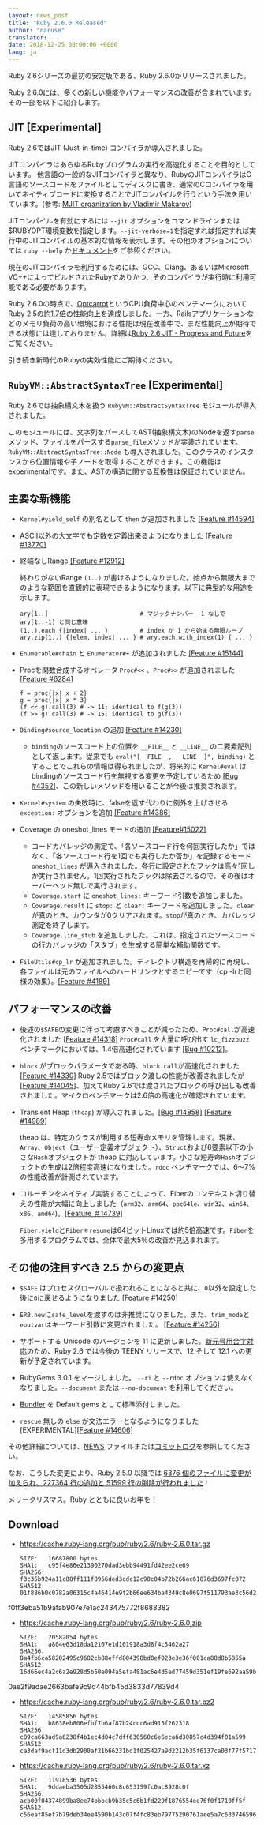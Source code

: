 ```yaml
---
layout: news_post
title: "Ruby 2.6.0 Released"
author: "naruse"
translator:
date: 2018-12-25 00:00:00 +0000
lang: ja
---
```


Ruby 2.6シリーズの最初の安定版である、Ruby 2.6.0がリリースされました。

Ruby 2.6.0には、多くの新しい機能やパフォーマンスの改善が含まれています。 その一部を以下に紹介します。

## JIT [Experimental]

Ruby 2.6ではJIT (Just-in-time) コンパイラが導入されました。

JITコンパイラはあらゆるRubyプログラムの実行を高速化することを目的としています。
他言語の一般的なJITコンパイラと異なり、RubyのJITコンパイラはC言語のソースコードをファイルとしてディスクに書き、通常のCコンパイラを用いてネイティブコードに変換することでJITコンパイルを行うという手法を用いています。(参考: [MJIT organization by Vladimir Makarov](https://bugs.ruby-lang.org/projects/ruby/wiki/MJIT#MJIT-organization))

JITコンパイルを有効にするには `--jit` オプションをコマンドラインまたは$RUBYOPT環境変数を指定します。`--jit-verbose=1`を指定すれば指定すれば実行中のJITコンパイルの基本的な情報を表示します。その他のオプションについては `ruby --help` か[ドキュメント](https://bugs.ruby-lang.org/projects/ruby/wiki/MJIT#Basic-usage)をご参照ください。

現在のJITコンパイラを利用するためには、GCC、Clang、あるいはMicrosoft VC++によってビルドされたRubyでありかつ、そのコンパイラが実行時に利用可能である必要があります。

Ruby 2.6.0の時点で、[Optcarrot](https://github.com/mame/optcarrot)というCPU負荷中心のベンチマークにおいてRuby 2.5の[約1.7倍の性能向上](https://gist.github.com/k0kubun/d7f54d96f8e501bbbc78b927640f4208)を達成しました。一方、Railsアプリケーションなどのメモリ負荷の高い環境における性能は現在改善中で、まだ性能向上が期待できる状態には達しておりません。詳細は[Ruby 2.6 JIT - Progress and Future](https://medium.com/@k0kubun/ruby-2-6-jit-progress-and-future-84e0a830ecbf)をご覧ください。

引き続き新時代のRubyの実効性能にご期待ください。

## `RubyVM::AbstractSyntaxTree` [Experimental]

Ruby 2.6では抽象構文木を扱う `RubyVM::AbstractSyntaxTree` モジュールが導入されました。

このモジュールには、文字列をパースしてAST(抽象構文木)のNodeを返す`parse`メソッド、ファイルをパースする`parse_file`メソッドが実装されています。
`RubyVM::AbstractSyntaxTree::Node` も導入されました。このクラスのインスタンスから位置情報や子ノードを取得することができます。この機能はexperimentalです。また、ASTの構造に関する互換性は保証されていません。

## 主要な新機能

* `Kernel#yield_self` の別名として `then` が追加されました [[Feature #14594]](https://bugs.ruby-lang.org/issues/14594)

* ASCII以外の大文字でも定数を定義出来るようになりました [[Feature #13770]](https://bugs.ruby-lang.org/issues/13770)

* 終端なしRange [[Feature #12912]](https://bugs.ruby-lang.org/issues/12912)

  終わりがないRange `(1..)` が書けるようになりました。始点から無限大までのような範囲を直観的に表現できるようになります。以下に典型的な用途を示します。

      ary[1..]                          # マジックナンバー -1 なしで ary[1..-1] と同じ意味
      (1..).each {|index| ... }         # index が 1 から始まる無限ループ
      ary.zip(1..) {|elem, index| ... } # ary.each.with_index(1) { ... }

* `Enumerable#chain` と `Enumerator#+` が追加されました [[Feature #15144]](https://bugs.ruby-lang.org/issues/15144)

* Procを関数合成するオペレータ `Proc#<<` 、`Proc#>>` が追加されました [[Feature #6284]](https://bugs.ruby-lang.org/issues/6284)

      f = proc{|x| x + 2}
      g = proc{|x| x * 3}
      (f << g).call(3) # -> 11; identical to f(g(3))
      (f >> g).call(3) # -> 15; identical to g(f(3))

* `Binding#source_location` の追加 [[Feature #14230]](https://bugs.ruby-lang.org/issues/14230)

  * `binding`のソースコード上の位置を `__FILE__` と `__LINE__` の二要素配列として返します。従来でも `eval("[__FILE__, __LINE__]", binding)` とすることでこれらの情報は得られましたが、将来的に `Kernel#eval` はbindingのソースコード行を無視する変更を予定しているため [[Bug #4352]](https://bugs.ruby-lang.org/issues/4352)、この新しいメソッドを用いることが今後は推奨されます。

* `Kernel#system` の失敗時に、falseを返す代わりに例外を上げさせる `exception:` オプションを追加 [[Feature #14386]](https://bugs.ruby-lang.org/issues/14386)

* Coverage の oneshot_lines モードの追加 [[Feature#15022]](https://bugs.ruby-lang.org/issues/15022)

  * コードカバレッジの測定で、「各ソースコード行を何回実行したか」ではなく、「各ソースコード行を1回でも実行したか否か」を記録するモード `oneshot_lines` が導入されました。各行に設定されたフックは高々1回しか実行されません。1回実行されたフックは除去されるので、その後はオーバーヘッド無しで実行されます。
  * `Coverage.start` に `oneshot_lines:` キーワード引数を追加しました。
  * `Coverage.result` に `stop:` と `clear:` キーワードを追加しました。`clear` が真のとき、カウンタが0クリアされます。`stop`が真のとき、カバレッジ測定を終了します。
  * `Coverage.line_stub` を追加しました。これは、指定されたソースコードの行カバレッジの「スタブ」を生成する簡単な補助関数です。

* `FileUtils#cp_lr` が追加されました。ディレクトリ構造を再帰的に再現し、各ファイルは元のファイルへのハードリンクとするコピーです（cp -lrと同様の効果）。[[Feature #4189]](https://bugs.ruby-lang.org/issues/4189)

## パフォーマンスの改善

* 後述の`$SAFE`の変更に伴って考慮すべきことが減ったため、`Proc#call`が高速化されました [[Feature #14318]](https://bugs.ruby-lang.org/issues/14318)
  `Proc#call` を大量に呼び出す `lc_fizzbuzz` ベンチマークにおいては、1.4倍高速化されています [[Bug #10212]](https://bugs.ruby-lang.org/issues/10212)。

* `block` がブロックパラメータである時、`block.call`が高速化されました [[Feature #14330]](https://bugs.ruby-lang.org/issues/14330)
  Ruby 2.5ではブロック渡しの性能が改善されましたが [[Feature #14045]](https://bugs.ruby-lang.org/issues/14045)、加えてRuby 2.6では渡されたブロックの呼び出しも改善されました。マイクロベンチマークは2.6倍の高速化が確認されています。

* Transient Heap (`theap`) が導入されました。[[Bug #14858]](https://bugs.ruby-lang.org/issues/14858) [[Feature #14989]](https://bugs.ruby-lang.org/issues/14989)

  theap は、特定のクラスが利用する短寿命メモリを管理します。現状、`Array`、`Object`（ユーザー定義オブジェクト）、`Struct`および8要素以下の小さな`Hash`オブジェクトが theap に対応しています。小さな短寿命`Hash`オブジェクトの生成は2倍程度高速になりました。`rdoc` ベンチマークでは、6～7%の性能改善が計測されています。

* コルーチンをネイティブ実装することによって、Fiberのコンテキスト切り替えの性能が大幅に向上しました（`arm32`、`arm64`、`ppc64le`、`win32`、`win64`、`x86`、`amd64`)。[[Feature ＃14739]](https://bugs.ruby-lang.org/issues/14739)

  `Fiber.yield`と`Fiber＃resume`は64ビットLinuxでは約5倍高速です。`Fiber`を多用するプログラムでは、全体で最大5％の改善が見込まれます。

## その他の注目すべき 2.5 からの変更点

* `$SAFE` はプロセスグローバルで扱われることになると共に、`0`以外を設定した後に`0`に戻せるようになりました [[Feature #14250]](https://bugs.ruby-lang.org/issues/14250)

* `ERB.new`に`safe_level`を渡すのは非推奨になりました。また、`trim_mode`と`eoutvar`はキーワード引数に変更されました。 [[Feature #14256]](https://bugs.ruby-lang.org/issues/14256)

* サポートする Unicode のバージョンを 11 に更新しました。[新元号用合字対応](http://blog.unicode.org/2018/09/new-japanese-era.html)のため、Ruby 2.6 では今後の TEENY リリースで、12 そして 12.1 への更新が予定されています。

* RubyGems 3.0.1 をマージしました。 `--ri` と `--rdoc` オプションは使えなくなりました。`--document` または `--no-document` を利用してください。

* [Bundler](https://github.com/bundler/bundler) を Default gems として標準添付しました。

* `rescue` 無しの `else` が文法エラーとなるようになりました  [EXPERIMENTAL][[Feature #14606]](https://bugs.ruby-lang.org/issues/14606)

その他詳細については、[NEWS](https://github.com/ruby/ruby/blob/v2_6_0/NEWS) ファイルまたは[コミットログ](https://github.com/ruby/ruby/compare/v2_5_0...v2_6_0)を参照してください。

なお、こうした変更により、Ruby 2.5.0 以降では [6376 個のファイルに変更が加えられ、227364 行の追加と 51599 行の削除が行われました](https://github.com/ruby/ruby/compare/v2_5_0...v2_6_0) !

メリークリスマス。Ruby とともに良いお年を！

## Download

* <https://cache.ruby-lang.org/pub/ruby/2.6/ruby-2.6.0.tar.gz>

      SIZE:   16687800 bytes
      SHA1:   c95f4e86e21390270dad3ebb94491fd42ee2ce69
      SHA256: f3c35b924a11c88ff111f0956ded3cdc12c90c04b72b266ac61076d3697fc072
      SHA512: 01f886b0c0782a06315c4a46414e9f2b66ee634ba4349c8e0697f511793ae3c56d2ad3cad6563f2b0fdced
f0ff3eba51b9afab907e7e1ac243475772f8688382
* <https://cache.ruby-lang.org/pub/ruby/2.6/ruby-2.6.0.zip>

      SIZE:   20582054 bytes
      SHA1:   a804e63d18da12107e1d101918a3d8f4c5462a27
      SHA256: 8a4fb6ca58202495c9682cb88effd804398bd0ef023e3e36f001ca88d8b5855a
      SHA512: 16d66ec4a2c6a2e928d5b50e094a5efa481ac6e4d5ed77459d351ef19fe692aa59b68307e3e25229eec5f3
0ae2f9adae2663bafe9c9d44bfb45d3833d77839d4
* <https://cache.ruby-lang.org/pub/ruby/2.6/ruby-2.6.0.tar.bz2>

      SIZE:   14585856 bytes
      SHA1:   b8638eb806efbf7b6af87b24ccc6ad915f262318
      SHA256: c89ca663ad9a6238f4b1ec4d04c7dff630560c6e6eca6d30857c4d394f01a599
      SHA512: ca3daf9acf11d3db2900af21b66231bd1f025427a9d2212b35f6137ca03f77f57171ddfdb99022c8c8bcd730ff92a7a4af54e8a2a770a67d8e16c5807aa391f1
* <https://cache.ruby-lang.org/pub/ruby/2.6/ruby-2.6.0.tar.xz>

      SIZE:   11918536 bytes
      SHA1:   9ddaeba3505d2855460c8c653159fc0ac8928c0f
      SHA256: acb00f04374899ba8ee74bbbcb9b35c5c6b1fd229f1876554ee76f0f1710ff5f
      SHA512: c56eaf85ef7b79deb34ee4590b143c07f4fc83eb79775290761aee5a7c63374659613538a41f25706ed6e19e49d5c67a1014c24d17f29948294c7abd0b0fcea8
